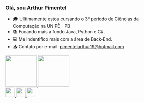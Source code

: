 ### Olá, sou Arthur Pimentel

- 🎓 Ulltimamente estou cursando o 3º período de Ciências da Computação na UNIPÊ - PB
- 📚 Focando mais a fundo Java, Python e C#.
- 💻 Me indentifico mais com a área de Back-End.
- 📥 Contato por e-mail: pimentelarthur19@hotmail.com

<div>
    <a href="https://github.com/ArthurPimentell">
    <img height="100em" src="https://github-readme-stats.vercel.app/api?username=marcelypcosta&show_icons=true&theme=dracula&include_all_commits=true&count_private=true"/> 
    <img height="100em" src="https://github-readme-stats.vercel.app/api/top-langs/?username=marcelypcosta&layout=compact&langs_count=16&theme=dracula"/>
</div>
<div>
    <img height="30" width="30" src="https://cdn.jsdelivr.net/gh/devicons/devicon/icons/html5/html5-original-wordmark.svg" />
    <img height="30" width="30" src="https://cdn.jsdelivr.net/gh/devicons/devicon/icons/css3/css3-original-wordmark.svg" />
    <img height="30" width="30" src="https://cdn.jsdelivr.net/gh/devicons/devicon/icons/javascript/javascript-original.svg" />   
</div>

##

<!--<div>
    <a target="_blank" href="https://www.instagram.com/marcelypcosta8"><img src="https://img.shields.io/badge/Instagram-E4405F?style=for-the-badge&logo=instagram&logoColor=white"></a>
    <a target="_blank" href="https://discord.com/channels/@me"><img src="https://img.shields.io/badge/Discord-7289DA?style=for-the-badge&logo=discord&logoColor=white"></a>
    <a target="_blank" href="https://www.linkedin.com/in marcely-pereira-costa-404b19239"><img src="https://img.shields.io/badge/LinkedIn-0077B5?style=for-the-badge&logo=linkedin&logoColor=white"></a>
</div>-->
